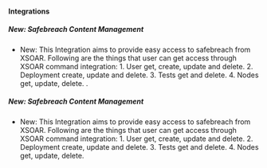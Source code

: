
#### Integrations

##### New: Safebreach Content Management

- New: This Integration aims to provide easy access to safebreach from XSOAR.        Following are the things that user can get access through XSOAR command integration:         1. User get, create, update and delete.         2. Deployment create, update and delete.         3. Tests get and delete.         4. Nodes get, update, delete. .

##### New: Safebreach Content Management

- New: This Integration aims to provide easy access to safebreach from XSOAR.        Following are the things that user can get access through XSOAR command integration:         1. User get, create, update and delete.         2. Deployment create, update and delete.         3. Tests get and delete.         4. Nodes get, update, delete. 

